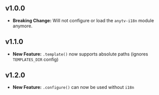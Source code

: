 v1.0.0
-----

* **Breaking Change:** Will not configure or load the `anytv-i18n` module anymore.


v1.1.0
-----

* **New Feature:** `.template()` now supports absolute paths (ignores `TEMPLATES_DIR` config)


v1.2.0
-----

* **New Feature:** `.configure()` can now be used without `i18n`
